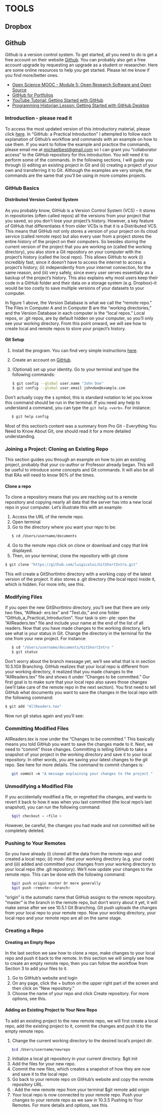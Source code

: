 # TOOLS

## Dropbox

## Github

Github is a version control system. To get started, all you need to do is get a free account on their website [Github](https://github.com/). You can probably also get a free account upgrade by requesting an upgrade as a student or researcher. Here are some online resources to help you get started. Please let me know if you find more/better ones.

- [Open Science MOOC - Module 5: Open Research Software and Open Source](https://github.com/OpenScienceMOOC/Module-5-Open-Research-Software-and-Open-Source/blob/ma)
- [GitHub for Portfolios](https://dannguyen.github.io/github-for-portfolios/lessons/clone-github-pages-repo/)
- [YouTube Tutorial: Getting Started with GitHub](https://www.youtube.com/watch?v=cQUApvaiYI0)
- [Programming Historian Lesson: Getting Started with GitHub Desktop](https://programminghistorian.org/lessons/getting-started-with-github-desktop#install-github-desktop)

### Introduction - please read it

To access the most updated version of this introductory material, please click [here](link-to-intro). In “GitHub: a Practical Introduction” I attempted to follow each explanation of Github’s workflow and commands with an example on how to use them. If you want to follow the example and practice the commands, please email me at michaelbest@gmail.com so I can grant you “collaborator access” to the GitHub repository for this introduction. You will need it to perform some of the commands. In the following sections, I will guide you through (i) editing an existing project in Git and (ii) creating a project of your own and transferring it to Git. Although the examples are very simple, the commands are the same that you’ll be using in more complex projects.

### GitHub Basics

#### Distributed Version Control System

As you probably know, GitHub is a Version Control System (VCS) – it stores in repositories (often called repos) all the versions from your project that you saved, so you don’t lose your project’s history. However, a key feature of GitHub that differentiates it from older VCSs is that it is a Distributed VCS. This means that GitHub not only stores a version of your project on its cloud service (called remote repo) but also every user from a project stores the entire history of the project on their computers. So besides storing the current version of the project that you are working on (called the working directory), you also store a Git repository on your computer with the project’s history (called the local repo).
This allows GitHub to work (i) incredibly fast, since it doesn’t have to access the internet to access a project’s history; (ii) independently from your internet connection, for the same reason, and (iii) very safely, since every user serves essentially as a backup of the project’s history. This also explains why most users keep their code in a GitHub folder and their data on a storage system (e.g. Dropbox)–it would be too costly to save multiple versions of your datasets to your computer.

In figure 1 above, the Version Database is what we call the “remote repo.” The Files in Computer A and in Computer B are the “working directories,” and the Version Database in each computer is the “local repos.” Local repos, or .git repos, are by default hidden on your computer, so you’ll only see your working directory. From this point onward, we will see how to create local and remote repos to store your project’s history.

#### Git Setup

1. Install the program. You can find very simple instructions [here](link-to-installation).
2. Create an account on [GitHub](https://github.com).
3. (Optional) set up your identity. Go to your terminal and type the following commands:

   ```bash
   $ git config --global user.name "John Doe"
   $ git config --global user.email johndoe@example.com
Don’t actually copy the `$` symbol, this is standard notation to let you know this command should be run in the terminal. If you need any help to understand a command, you can type the `git help <verb>`. For instance:

```bash
   $ git help config
   ```

Most of this section’s content was a summary from Pro Git - Everything You Need to Know About Git, one should read it for a more detailed understanding.

### Joining a Project: Cloning an Existing Repo
This section guides you through an example on how to join an existing project, probably that your co-author or Professor already began. This will be useful to introduce some concepts and Git commands. It will also be all that RAs will need to know 90% of the times.

#### Clone a repo
To clone a repository means that you are reaching out to a remote repository and copying nearly all data that the server has into a new local repo in your computer. Let’s illustrate this with an example:
1. Access the URL of the remote repo.
2. Open terminal
3. Go to the directory where you want your repo to be:
```bash
   $ cd /Users/username/documents
```

4. Go to the remote repo click on clone or download and copy that link displayed. 
5. Then, on your terminal, clone the repository with git clone <url>
```bash
$ git clone "https://github.com/luigicaloi/GitShortIntro.git"
```
This will create a GitShortIntro directory with a working copy of the latest version of the project. It also stores a .git directory (the local repo) inside it, which is hidden. For more info, see this.
### Modifying Files
If you open the new GitShortIntro directory, you’ll see that there are only two files, “AllRead- ers.tex” and “Test.do,” and one folder “GitHub\_a\_Practical\_Introduction”. Your task is sim- ple: open the “AllReaders.tex” file and include your name at the end of the list of all readers. Now that you have made changes to the working directory, let’s see what is your status in Git. Change the directory in the terminal for the one from your new project. For instance:

```bash
   $ cd "/Users/username/documents/GitShortIntro " 
   $ git status
```
Don’t worry about the branch message yet, we’ll see what that is in section 10.5.1Git Branching. GitHub realizes that your local repo is different from your working directory, it realized that you made changes to the “AllReaders.tex” file and shows it under “Changes to be committed.” Our first goal is to make sure that your local repo also saves those changes (we’ll take care of the remote repo in the next section). You first need to tell GitHub what documents you want to save the changes in the local repo with the following command:
```bash
$ git add "AllReaders.tex"
```
Now run git status again and you’ll see:

### Committing Modified Files
AllReaders.tex is now under the “Changes to be committed.” This basically means you told GitHub you want to save the changes made to it. Next, we need to “commit” those changes. Committing is telling GitHub to take a snapshot of your project in the working directory and save it to your local repository. In other words, you are saving your latest changes to the git repo. See here for more details. The command to commit changes is:

```bash
   git commit −m "A message explaining your changes to the project "
```
### Unmodifying a Modified File
If you accidentally modified a file, or regretted the changes, and wants to revert it back to how it was when you last committed (the local repo’s last snapshot), you can run the following command:
```bash
   $git checkout − <file >
```
However, be careful, the changes you had made and not committed will be completely deleted.
### Pushing to Your Remotes
So you have already (i) cloned all the data from the remote repo and created a local repo; (ii) mod- ified your working directory (e.g. your code) and (iii) added and committed your changes from your working directory to your local repo (the .git repository). We’ll now update your changes to the remote repo. This can be done with the following command:
```bash
   $git push origin master Or more generally
   $git push <remote> <branch>
```   
“origin” is the automatic name that GitHub assigns to the remote repository. “master” is the branch in the remote repo, but don’t worry about it yet, it will make sense after we see 10.5.1 Git Branching. Git push uploads the changes from your local repo to your remote repo. Now your working directory, your local repo and your remote repo are all on the same stage.
### Creating a Repo
#### Creating an Empty Repo
In the last section we saw how to clone a repo, make changes to your local repo and push it back to the remote. In this section we will simply see how to create an empty remote repo, then you can follow the workflow from Section 3 to add your files to it.
1. Go to GitHub’s website and login
2. On any page, click the + button on the upper right part of the screen and then click on “New repository.”
3. Choose the name of your repo and click Create repository. For more options, see this.
#### Adding an Existing Project to Your New Repo
To add an existing project to the new remote repo, we will first create a local repo, add the existing project to it, commit the changes and push it to the empty remote repo.
1. Change the current working directory to the desired local’s project dir. 
```bash
   $cd /Users/username/newrepo
   ```
2. Initialize a local git repository in your current directory. $git init
3. Add the files for your new repo.
4. Commit the new files, which creates a snapshot of how they are now and save it to the local repo
5. Go back to your remote repo on GitHub’s website and copy the remote repository URL.
6. : Add the new remote repo from your terminal $git remote add origin <remote repository URL>
7. Your local repo is now connected to your remote repo. Push your changes to your remote repo as we saw in 10.3.5 Pushing to Your Remotes.
For more details and options, see this.